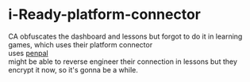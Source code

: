# i-Ready-platform-connector
CA obfuscates the dashboard and lessons but forgot to do it in learning games, which uses their platform connector <br>
uses [penpal](https://github.com/Aaronius/penpal) <br>
might be able to reverse engineer their connection in lessons but they encrypt it now, so it's gonna be a while.
